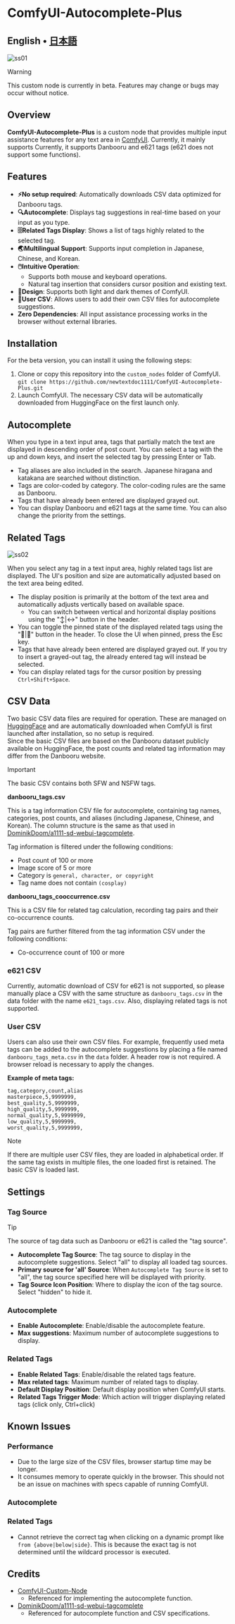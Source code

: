 # ComfyUI-Autocomplete-Plus

## English •  [日本語](docs/README_jp.md)

![ss01](https://github.com/user-attachments/assets/bb139951-ad78-4d87-b290-97aafa1221d7)

> [!WARNING]
> This custom node is currently in beta. Features may change or bugs may occur without notice.

## Overview

**ComfyUI-Autocomplete-Plus** is a custom node that provides multiple input assistance features for any text area in [ComfyUI](https://github.com/comfyanonymous/ComfyUI). Currently, it mainly supports Currently, it supports Danbooru and e621 tags (e621 does not support some functions).
## Features

- **:zap:No setup required**: Automatically downloads CSV data optimized for Danbooru tags.
- **:mag:Autocomplete**: Displays tag suggestions in real-time based on your input as you type.
- **:file_cabinet:Related Tags Display**: Shows a list of tags highly related to the selected tag.
- **:earth_asia:Multilingual Support**: Supports input completion in Japanese, Chinese, and Korean.
- **:computer_mouse:Intuitive Operation**:
    - Supports both mouse and keyboard operations.
    - Natural tag insertion that considers cursor position and existing text.
- **:art:Design**: Supports both light and dark themes of ComfyUI.
- **:pencil:User CSV**: Allows users to add their own CSV files for autocomplete suggestions.
- **Zero Dependencies**: All input assistance processing works in the browser without external libraries.

## Installation

For the beta version, you can install it using the following steps:
1. Clone or copy this repository into the `custom_nodes` folder of ComfyUI.  
   `git clone https://github.com/newtextdoc1111/ComfyUI-Autocomplete-Plus.git`
2. Launch ComfyUI. The necessary CSV data will be automatically downloaded from HuggingFace on the first launch only.

## Autocomplete

When you type in a text input area, tags that partially match the text are displayed in descending order of post count. You can select a tag with the up and down keys, and insert the selected tag by pressing Enter or Tab.

- Tag aliases are also included in the search. Japanese hiragana and katakana are searched without distinction.
- Tags are color-coded by category. The color-coding rules are the same as Danbooru.
- Tags that have already been entered are displayed grayed out.
- You can display Danbooru and e621 tags at the same time. You can also change the priority from the settings.

## Related Tags

![ss02](https://github.com/user-attachments/assets/854571cd-01eb-4e92-a118-2303bec0b175)

When you select any tag in a text input area, highly related tags list are displayed. The UI's position and size are automatically adjusted based on the text area being edited.

- The display position is primarily at the bottom of the text area and automatically adjusts vertically based on available space.
  - You can switch between vertical and horizontal display positions using the "↕️|↔️" button in the header.
- You can toggle the pinned state of the displayed related tags using the "📌|🎯" button in the header. To close the UI when pinned, press the Esc key.
- Tags that have already been entered are displayed grayed out. If you try to insert a grayed-out tag, the already entered tag will instead be selected.
- You can display related tags for the cursor position by pressing `Ctrl+Shift+Space`.

## CSV Data

Two basic CSV data files are required for operation. These are managed on [HuggingFace](https://huggingface.co/datasets/newtextdoc1111/danbooru-tag-csv) and are automatically downloaded when ComfyUI is first launched after installation, so no setup is required.  
Since the basic CSV files are based on the Danbooru dataset publicly available on HuggingFace, the post counts and related tag information may differ from the Danbooru website.

> [!IMPORTANT]
> The basic CSV contains both SFW and NSFW tags.

**danbooru_tags.csv**

This is a tag information CSV file for autocomplete, containing tag names, categories, post counts, and aliases (including Japanese, Chinese, and Korean). The column structure is the same as that used in [DominikDoom/a1111-sd-webui-tagcomplete](https://github.com/DominikDoom/a1111-sd-webui-tagcomplete).

Tag information is filtered under the following conditions:
- Post count of 100 or more
- Image score of 5 or more
- Category is `general, character, or copyright`
- Tag name does not contain `(cosplay)`

**danbooru_tags_cooccurrence.csv**

This is a CSV file for related tag calculation, recording tag pairs and their co-occurrence counts.

Tag pairs are further filtered from the tag information CSV under the following conditions:
- Co-occurrence count of 100 or more

### e621 CSV

Currently, automatic download of CSV for e621 is not supported, so please manually place a CSV with the same structure as `danbooru_tags.csv` in the data folder with the name `e621_tags.csv`.
Also, displaying related tags is not supported.

### User CSV

Users can also use their own CSV files. For example, frequently used meta tags can be added to the autocomplete suggestions by placing a file named `danbooru_tags_meta.csv` in the `data` folder.
A header row is not required. A browser reload is necessary to apply the changes.

**Example of meta tags:**
```csv
tag,category,count,alias
masterpiece,5,9999999,
best_quality,5,9999999,
high_quality,5,9999999,
normal_quality,5,9999999,
low_quality,5,9999999,
worst_quality,5,9999999,
```

>[!NOTE]
> If there are multiple user CSV files, they are loaded in alphabetical order. If the same tag exists in multiple files, the one loaded first is retained. The basic CSV is loaded last.

## Settings

### Tag Source

> [!TIP]
> The source of tag data such as Danbooru or e621 is called the "tag source".

- **Autocomplete Tag Source**: The tag source to display in the autocomplete suggestions. Select "all" to display all loaded tag sources.
- **Primary source for 'all' Source**: When `Autocomplete Tag Source` is set to "all", the tag source specified here will be displayed with priority.
- **Tag Source Icon Position**: Where to display the icon of the tag source. Select "hidden" to hide it.

### Autocomplete

- **Enable Autocomplete**: Enable/disable the autocomplete feature.
- **Max suggestions**: Maximum number of autocomplete suggestions to display.

### Related Tags

- **Enable Related Tags**: Enable/disable the related tags feature.
- **Max related tags**: Maximum number of related tags to display.
- **Default Display Position**: Default display position when ComfyUI starts.
- **Related Tags Trigger Mode**: Which action will trigger displaying related tags (click only, Ctrl+click)


## Known Issues

### Performance

- Due to the large size of the CSV files, browser startup time may be longer.
- It consumes memory to operate quickly in the browser. This should not be an issue on machines with specs capable of running ComfyUI.

### Autocomplete

### Related Tags
- Cannot retrieve the correct tag when clicking on a dynamic prompt like `from {above|below|side}`. This is because the exact tag is not determined until the wildcard processor is executed.

## Credits

- [ComfyUI-Custom-Node](https://github.com/pythongosssss/ComfyUI-Custom-Scripts)
  - Referenced for implementing the autocomplete function.
- [DominikDoom/a1111-sd-webui-tagcomplete](https://github.com/DominikDoom/a1111-sd-webui-tagcomplete)
  - Referenced for autocomplete function and CSV specifications.